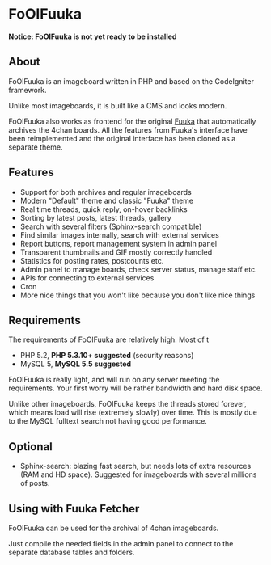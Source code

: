 FoOlFuuka
=========

__Notice: FoOlFuuka is not yet ready to be installed__


About
-----

FoOlFuuka is an imageboard written in PHP and based on the CodeIgniter framework.

Unlike most imageboards, it is built like a CMS and looks modern.

FoOlFuuka also works as frontend for the original [Fuuka](http://code.google.com/p/fuuka/) that automatically archives the 4chan boards. All the features from Fuuka's interface have been reimplemented and the original interface has been cloned as a separate theme.

Features
--------

* Support for both archives and regular imageboards
* Modern "Default" theme and classic "Fuuka" theme
* Real time threads, quick reply, on-hover backlinks
* Sorting by latest posts, latest threads, gallery
* Search with several filters (Sphinx-search compatible)
* Find similar images internally, search with external services
* Report buttons, report management system in admin panel
* Transparent thumbnails and GIF mostly correctly handled
* Statistics for posting rates, postcounts etc.
* Admin panel to manage boards, check server status, manage staff etc.
* APIs for connecting to external services
* Cron
* More nice things that you won't like because you don't like nice things

Requirements
------------
The requirements of FoOlFuuka are relatively high. Most of t

* PHP 5.2, __PHP 5.3.10+ suggested__ (security reasons)
* MySQL 5, __MySQL 5.5 suggested__

FoOlFuuka is really light, and will run on any server meeting the requirements. Your first worry will be rather bandwidth and hard disk space.

Unlike other imageboards, FoOlFuuka keeps the threads stored forever, which means load will rise (extremely slowly) over time. This is mostly due to the MySQL fulltext search not having good performance.

Optional
--------

* Sphinx-search: blazing fast search, but needs lots of extra resources (RAM and HD space). Suggested for imageboards with several millions of posts.

Using with Fuuka Fetcher
------------------------

FoOlFuuka can be used for the archival of 4chan imageboards.

Just compile the needed fields in the admin panel to connect to the separate database tables and folders.

